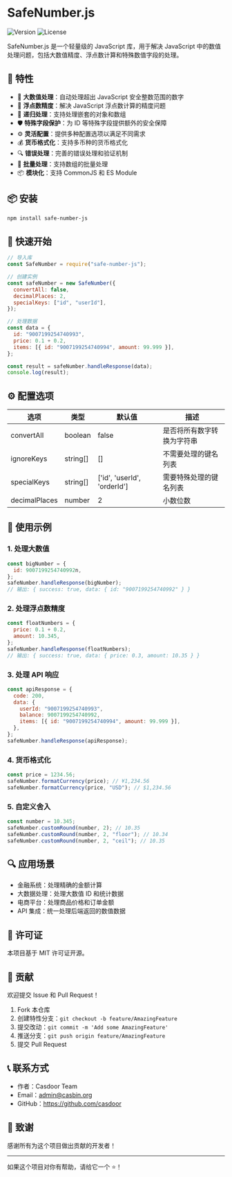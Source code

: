 # SafeNumber.js

![Version](https://img.shields.io/badge/version-1.0.0-blue.svg)
![License](https://img.shields.io/badge/license-MIT-green.svg)

SafeNumber.js 是一个轻量级的 JavaScript 库，用于解决 JavaScript 中的数值处理问题，包括大数值精度、浮点数计算和特殊数值字段的处理。

## 🌟 特性

- 🔢 **大数值处理**：自动处理超出 JavaScript 安全整数范围的数字
- 🎯 **浮点数精度**：解决 JavaScript 浮点数计算的精度问题
- 🔄 **递归处理**：支持处理嵌套的对象和数组
- 🛡️ **特殊字段保护**：为 ID 等特殊字段提供额外的安全保障
- ⚙️ **灵活配置**：提供多种配置选项以满足不同需求
- 💰 **货币格式化**：支持多币种的货币格式化
- 🔍 **错误处理**：完善的错误处理和验证机制
- 🚀 **批量处理**：支持数组的批量处理
- 📦 **模块化**：支持 CommonJS 和 ES Module

## 📦 安装

```bash
npm install safe-number-js
```

## 🚀 快速开始

```javascript
// 导入库
const SafeNumber = require("safe-number-js");

// 创建实例
const safeNumber = new SafeNumber({
  convertAll: false,
  decimalPlaces: 2,
  specialKeys: ["id", "userId"],
});

// 处理数据
const data = {
  id: "9007199254740993",
  price: 0.1 + 0.2,
  items: [{ id: "9007199254740994", amount: 99.999 }],
};

const result = safeNumber.handleResponse(data);
console.log(result);
```

## ⚙️ 配置选项

| 选项          | 类型     | 默认值                      | 描述                       |
| ------------- | -------- | --------------------------- | -------------------------- |
| convertAll    | boolean  | false                       | 是否将所有数字转换为字符串 |
| ignoreKeys    | string[] | []                          | 不需要处理的键名列表       |
| specialKeys   | string[] | ['id', 'userId', 'orderId'] | 需要特殊处理的键名列表     |
| decimalPlaces | number   | 2                           | 小数位数                   |

## 🌰 使用示例

### 1. 处理大数值

```javascript
const bigNumber = {
  id: 9007199254740992n,
};
safeNumber.handleResponse(bigNumber);
// 输出: { success: true, data: { id: "9007199254740992" } }
```

### 2. 处理浮点数精度

```javascript
const floatNumbers = {
  price: 0.1 + 0.2,
  amount: 10.345,
};
safeNumber.handleResponse(floatNumbers);
// 输出: { success: true, data: { price: 0.3, amount: 10.35 } }
```

### 3. 处理 API 响应

```javascript
const apiResponse = {
  code: 200,
  data: {
    userId: "9007199254740993",
    balance: 9007199254740992,
    items: [{ id: "9007199254740994", amount: 99.999 }],
  },
};
safeNumber.handleResponse(apiResponse);
```

### 4. 货币格式化

```javascript
const price = 1234.56;
safeNumber.formatCurrency(price); // ¥1,234.56
safeNumber.formatCurrency(price, "USD"); // $1,234.56
```

### 5. 自定义舍入

```javascript
const number = 10.345;
safeNumber.customRound(number, 2); // 10.35
safeNumber.customRound(number, 2, "floor"); // 10.34
safeNumber.customRound(number, 2, "ceil"); // 10.35
```

## 🔍 应用场景

- 金融系统：处理精确的金额计算
- 大数据处理：处理大数值 ID 和统计数据
- 电商平台：处理商品价格和订单金额
- API 集成：统一处理后端返回的数值数据

## 📝 许可证

本项目基于 MIT 许可证开源。

## 🤝 贡献

欢迎提交 Issue 和 Pull Request！

1. Fork 本仓库
2. 创建特性分支：`git checkout -b feature/AmazingFeature`
3. 提交改动：`git commit -m 'Add some AmazingFeature'`
4. 推送分支：`git push origin feature/AmazingFeature`
5. 提交 Pull Request

## 📞 联系方式

- 作者：Casdoor Team
- Email：admin@casbin.org
- GitHub：https://github.com/casdoor

## 🙏 致谢

感谢所有为这个项目做出贡献的开发者！

---

如果这个项目对你有帮助，请给它一个 ⭐️！
